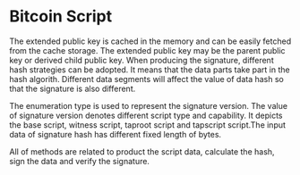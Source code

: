 # Bitcoin Script

The extended public key is cached in the memory and can be easily fetched from the cache storage. The extended public key may be the parent public key or derived child public key. When producing the signature, different hash strategies can be adopted. It means that the data parts take part in the hash algorith. Different data segments will affect the value of data hash so that the signature is also different.

The enumeration type is used to represent the signature version. The value of signature version denotes different script type and capability. It depicts the base script, witness script, taproot script and tapscript script.The input data of signature hash has different fixed length of bytes. 

All of methods are related to product the script data, calculate the hash, sign the data and verify the signature. 
